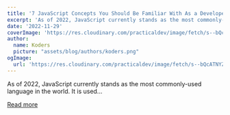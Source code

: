 ```yaml
---
title: '7 JavaScript Concepts You Should Be Familiar With As a Developer'
excerpt: 'As of 2022, JavaScript currently stands as the most commonly-used language in the world. It is used...'
date: '2022-11-29'
coverImage: 'https://res.cloudinary.com/practicaldev/image/fetch/s--bQcATNYZ--/c_imagga_scale,f_auto,fl_progressive,h_420,q_auto,w_1000/https://dev-to-uploads.s3.amazonaws.com/uploads/articles/x8qlc5xc1iphnpf6zohu.jpg'
author:
  name: Koders
  picture: "assets/blog/authors/koders.png"
ogImage:
  url: 'https://res.cloudinary.com/practicaldev/image/fetch/s--bQcATNYZ--/c_imagga_scale,f_auto,fl_progressive,h_420,q_auto,w_1000/https://dev-to-uploads.s3.amazonaws.com/uploads/articles/x8qlc5xc1iphnpf6zohu.jpg'
---
```


As of 2022, JavaScript currently stands as the most commonly-used language in the world. It is used...

[Read more](https://dev.to/vivaluv/7-javascript-concepts-you-should-be-familiar-with-as-a-developer-3oc0)
